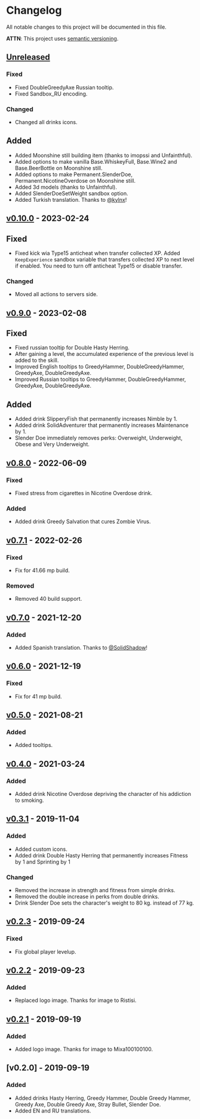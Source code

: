 # Changelog
All notable changes to this project will be documented in this file.

**ATTN**: This project uses [semantic versioning](http://semver.org/).

## [Unreleased]
### Fixed
- Fixed DoubleGreedyAxe Russian tooltip.
- Fixed Sandbox_RU encoding.

### Changed
- Changed all drinks icons.

## Added
- Added Moonshine still building item (thanks to imopssi and Unfainthful).
- Added options to make vanilla Base.WhiskeyFull, Base.Wine2 and Base.BeerBottle on Moonshine still. 
- Added options to make Permanent.SlenderDoe, Permanent.NicotineOverdose on Moonshine still.
- Added 3d models (thanks to Unfainthful).
- Added SlenderDoeSetWeight sandbox option.
- Added Turkish translation. Thanks to [@kylnx](https://steamcommunity.com/profiles/76561199200666453)!

## [v0.10.0] - 2023-02-24
## Fixed
- Fixed kick wia Type15 anticheat when transfer collected XP. Added `KeepExperience` sandbox variable that transfers collected XP to next level if enabled. You need to turn off anticheat Type15 or disable transfer.

### Changed
- Moved all actions to servers side.

## [v0.9.0] - 2023-02-08
## Fixed
- Fixed russian tooltip for Double Hasty Herring.
- After gaining a level, the accumulated experience of the previous level is added to the skill.
- Improved English tooltips to GreedyHammer, DoubleGreedyHammer, GreedyAxe, DoubleGreedyAxe.
- Improved Russian tooltips to GreedyHammer, DoubleGreedyHammer, GreedyAxe, DoubleGreedyAxe.

## Added
- Added drink SlipperyFish that permanently increases Nimble by 1.
- Added drink SolidAdventurer that permanently increases Maintenance by 1.
- Slender Doe immediately removes perks: Overweight, Underweight, Obese and Very Underweight.

## [v0.8.0] - 2022-06-09
### Fixed
- Fixed stress from cigarettes in Nicotine Overdose drink.

### Added
- Added drink Greedy Salvation that cures Zombie Virus.

## [v0.7.1] - 2022-02-26
### Fixed
- Fix for 41.66 mp build.

### Removed
- Removed 40 build support.

## [v0.7.0] - 2021-12-20
### Added
- Added Spanish translation. Thanks to [@SolidShadow](https://steamcommunity.com/profiles/76561198170110257)!

## [v0.6.0] - 2021-12-19
### Fixed
- Fix for 41 mp build.

## [v0.5.0] - 2021-08-21
### Added
- Added tooltips.

## [v0.4.0] - 2021-03-24
### Added
- Added drink Nicotine Overdose depriving the character of his addiction to smoking.

## [v0.3.1] - 2019-11-04
### Added
- Added custom icons.
- Added drink Double Hasty Herring that permanently increases Fitness by 1 and Sprinting by 1 

### Changed
- Removed the increase in strength and fitness from simple drinks.
- Removed the double increase in perks from double drinks.
- Drink Slender Doe sets the character's weight to 80 kg. instead of 77 kg.

## [v0.2.3] - 2019-09-24
### Fixed
- Fix global player levelup.

## [v0.2.2] - 2019-09-23
### Added
- Replaced logo image. Thanks for image to Ristisi.

## [v0.2.1] - 2019-09-19
### Added
- Added logo image. Thanks for image to Mixa100100100.

## [v0.2.0] - 2019-09-19
### Added
- Added drinks Hasty Herring, Greedy Hammer, Double Greedy Hammer, Greedy Axe, Double Greedy Axe, Stray Bullet, 
Slender Doe. 
- Added EN and RU translations.

[Unreleased]: https://github.com/gorcon/rcon-cli/compare/v0.10.0...HEAD
[v0.10.0]: https://github.com/gorcon/rcon-cli/compare/v0.9.0...v0.10.0
[v0.9.0]: https://github.com/gorcon/rcon-cli/compare/v0.8.0...v0.9.0
[v0.8.0]: https://github.com/gorcon/rcon-cli/compare/v0.7.1...v0.8.0
[v0.7.1]: https://github.com/gorcon/rcon-cli/compare/v0.7.0...v0.7.1
[v0.7.0]: https://github.com/gorcon/rcon-cli/compare/v0.6.0...v0.7.0
[v0.6.0]: https://github.com/gorcon/rcon-cli/compare/v0.5.0...v0.6.0
[v0.5.0]: https://github.com/gorcon/rcon-cli/compare/v0.4.0...v0.5.0
[v0.4.0]: https://github.com/gorcon/rcon-cli/compare/v0.3.1...v0.4.0
[v0.3.1]: https://github.com/gorcon/rcon-cli/compare/v0.2.3...v0.3.1
[v0.2.3]: https://github.com/gorcon/rcon-cli/compare/v0.2.2...v0.2.3
[v0.2.2]: https://github.com/gorcon/rcon-cli/compare/v0.2.1...v0.2.2
[v0.2.1]: https://github.com/gorcon/rcon-cli/compare/v0.2.0...v0.2.1
